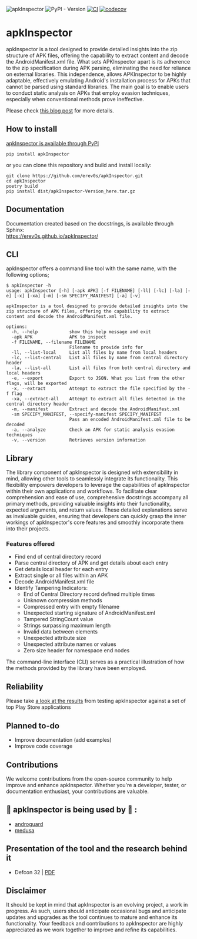 ![apkInspector](https://i.imgur.com/hTzyIDG.png) 
![PyPI - Version](https://img.shields.io/pypi/v/apkInspector)  [![CI](https://github.com/erev0s/apkInspector/actions/workflows/ci.yml/badge.svg)](https://github.com/erev0s/apkInspector/actions/workflows/ci.yml)  [![codecov](https://codecov.io/gh/erev0s/apkInspector/graph/badge.svg?token=A3YXHGXUXF)](https://codecov.io/gh/erev0s/apkInspector)
# apkInspector
apkInspector is a tool designed to provide detailed insights into the zip structure of APK files, offering the capability to extract content and decode the AndroidManifest.xml file. What sets APKInspector apart is its adherence to the zip specification during APK parsing, eliminating the need for reliance on external libraries. This independence, allows APKInspector to be highly adaptable, effectively emulating Android's installation process for APKs that cannot be parsed using standard libraries. The main goal is to enable users to conduct static analysis on APKs that employ evasion techniques, especially when conventional methods prove ineffective.

Please check [this blog post](https://erev0s.com/blog/unmasking-evasive-threats-with-apkinspector/) for more details.

## How to install
[apkInspector is available through PyPI](https://pypi.org/project/apkInspector/)
~~~~
pip install apkInspector
~~~~

or you can clone this repository and build and install locally:
~~~~
git clone https://github.com/erev0s/apkInspector.git
cd apkInspector
poetry build
pip install dist/apkInspector-Version_here.tar.gz
~~~~

## Documentation
Documentation created based on the docstrings, is available through Sphinx:  
https://erev0s.github.io/apkInspector/


## CLI
apkInspector offers a command line tool with the same name, with the following options;

~~~~
$ apkInspector -h
usage: apkInspector [-h] [-apk APK] [-f FILENAME] [-ll] [-lc] [-la] [-e] [-x] [-xa] [-m] [-sm SPECIFY_MANIFEST] [-a] [-v]

apkInspector is a tool designed to provide detailed insights into the zip structure of APK files, offering the capability to extract
content and decode the AndroidManifest.xml file.

options:
  -h, --help            show this help message and exit
  -apk APK              APK to inspect
  -f FILENAME, --filename FILENAME
                        Filename to provide info for
  -ll, --list-local     List all files by name from local headers
  -lc, --list-central   List all files by name from central directory header
  -la, --list-all       List all files from both central directory and local headers
  -e, --export          Export to JSON. What you list from the other flags, will be exported
  -x, --extract         Attempt to extract the file specified by the -f flag
  -xa, --extract-all    Attempt to extract all files detected in the central directory header
  -m, --manifest        Extract and decode the AndroidManifest.xml
  -sm SPECIFY_MANIFEST, --specify-manifest SPECIFY_MANIFEST
                        Pass an encoded AndroidManifest.xml file to be decoded
  -a, --analyze         Check an APK for static analysis evasion techniques
  -v, --version         Retrieves version information
~~~~


## Library
The library component of apkInspector is designed with extensibility in mind, allowing other tools to seamlessly integrate its functionality. This flexibility empowers developers to leverage the capabilities of apkInspector within their own applications and workflows. To facilitate clear comprehension and ease of use, comprehensive docstrings accompany all primary methods, providing valuable insights into their functionality, expected arguments, and return values. These detailed explanations serve as invaluable guides, ensuring that developers can quickly grasp the inner workings of apkInspector's core features and smoothly incorporate them into their projects.

### Features offered
 - Find end of central directory record
 - Parse central directory of APK and get details about each entry
 - Get details local header for each entry
 - Extract single or all files within an APK
 - Decode AndroidManifest.xml file
 - Identify Tampering Indicators:
   - End of Central Directory record defined multiple times
   - Unknown compression methods
   - Compressed entry with empty filename
   - Unexpected starting signature of AndroidManifest.xml
   - Tampered StringCount value
   - Strings surpassing maximum length
   - Invalid data between elements
   - Unexpected attribute size
   - Unexpected attribute names or values
   - Zero size header for namespace end nodes


The command-line interface (CLI) serves as a practical illustration of how the methods provided by the library have been employed.

## Reliability
Please take [a look at the results](https://github.com/erev0s/apkInspector/tree/main/tests/top_apps) from testing apkInspector against a set of top Play Store applications

## Planned to-do
 - Improve documentation (add examples)
 - Improve code coverage

## Contributions
We welcome contributions from the open-source community to help improve and enhance apkInspector. Whether you're a developer, tester, or documentation enthusiast, your contributions are valuable.

## :rocket: apkInspector is being used by :rocket: : 
 - [androguard](https://github.com/androguard/androguard/)
 - [medusa](https://github.com/Ch0pin/medusa)

## Presentation of the tool and the research behind it
 - Defcon 32 | [PDF](docs/presentation/apkinspector-Defon32-presentation.pdf)

## Disclaimer
It should be kept in mind that apkInspector is an evolving project, a work in progress. As such, users should anticipate occasional bugs and anticipate updates and upgrades as the tool continues to mature and enhance its functionality. Your feedback and contributions to apkInspector are highly appreciated as we work together to improve and refine its capabilities.
